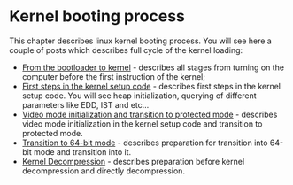 # Kernel booting process

This chapter describes linux kernel booting process. You will see here a
couple of posts which describes full cycle of the kernel loading:

* [From the bootloader to kernel](http://0xax.gitbooks.io/linux-insides/content/Booting/linux-bootstrap-1.html) - describes all stages from turning on the computer before the first instruction of the kernel;
* [First steps in the kernel setup code](http://0xax.gitbooks.io/linux-insides/content/Booting/linux-bootstrap-2.html) - describes first steps in the kernel setup code. You will see heap initialization, querying of different parameters like EDD, IST and etc...
* [Video mode initialization and transition to protected mode](http://0xax.gitbooks.io/linux-insides/content/Booting/linux-bootstrap-3.html) - describes video mode initialization in the kernel setup code and transition to protected mode.
* [Transition to 64-bit mode](http://0xax.gitbooks.io/linux-insides/content/Booting/linux-bootstrap-4.html) - describes preparation for transition into 64-bit mode and transition into it.
* [Kernel Decompression](http://0xax.gitbooks.io/linux-insides/content/Booting/linux-bootstrap-5.html) - describes preparation before kernel decompression and directly decompression.
